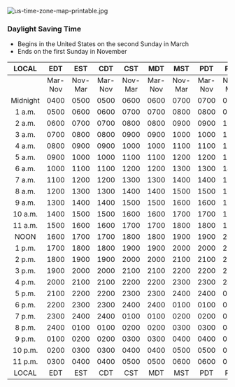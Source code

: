 ![us-time-zone-map-printable.jpg](https://i.postimg.cc/26sXBW0m/us-time-zone-map-printable.jpg)

### Daylight Saving Time 
- Begins in the United States on the second Sunday in March
- Ends on the first Sunday in November

|  LOCAL   |   EDT   |   EST   |   CDT   |   CST   |   MDT   |   MST   |   PDT   |   PST   |     |
| :------: | :-----: | :-----: | :-----: | :-----: | :-----: | :-----: | :-----: | :-----: | --- |
|          | Mar-Nov | Nov-Mar | Mar-Nov | Nov-Mar | Mar-Nov | Nov-Mar | Mar-Nov | Nov-Mar |     |
| Midnight |  0400   |  0500   |  0500   |  0600   |  0600   |  0700   |  0700   |  0800   |     |
|  1 a.m.  |  0500   |  0600   |  0600   |  0700   |  0700   |  0800   |  0800   |  0900   |     |
|  2 a.m.  |  0600   |  0700   |  0700   |  0800   |  0800   |  0900   |  0900   |  1000   |     |
|  3 a.m.  |  0700   |  0800   |  0800   |  0900   |  0900   |  1000   |  1000   |  1100   |     |
|  4 a.m.  |  0800   |  0900   |  0900   |  1000   |  1000   |  1100   |  1100   |  1200   |     |
|  5 a.m.  |  0900   |  1000   |  1000   |  1100   |  1100   |  1200   |  1200   |  1300   |     |
|  6 a.m.  |  1000   |  1100   |  1100   |  1200   |  1200   |  1300   |  1300   |  1400   |     |
|  7 a.m.  |  1100   |  1200   |  1200   |  1300   |  1300   |  1400   |  1400   |  1500   |     |
|  8 a.m.  |  1200   |  1300   |  1300   |  1400   |  1400   |  1500   |  1500   |  1600   |     |
|  9 a.m.  |  1300   |  1400   |  1400   |  1500   |  1500   |  1600   |  1600   |  1700   |     |
| 10 a.m.  |  1400   |  1500   |  1500   |  1600   |  1600   |  1700   |  1700   |  1800   |     |
| 11 a.m.  |  1500   |  1600   |  1600   |  1700   |  1700   |  1800   |  1800   |  1900   |     |
|   NOON   |  1600   |  1700   |  1700   |  1800   |  1800   |  1900   |  1900   |  2000   |     |
|  1 p.m.  |  1700   |  1800   |  1800   |  1900   |  1900   |  2000   |  2000   |  2100   |     |
|  2 p.m.  |  1800   |  1900   |  1900   |  2000   |  2000   |  2100   |  2100   |  2200   |     |
|  3 p.m.  |  1900   |  2000   |  2000   |  2100   |  2100   |  2200   |  2200   |  2300   |     |
|  4 p.m.  |  2000   |  2100   |  2100   |  2200   |  2200   |  2300   |  2300   |  2400   |     |
|  5 p.m.  |  2100   |  2200   |  2200   |  2300   |  2300   |  2400   |  2400   |  0100   |     |
|  6 p.m.  |  2200   |  2300   |  2300   |  2400   |  2400   |  0100   |  0100   |  0200   |     |
|  7 p.m.  |  2300   |  2400   |  2400   |  0100   |  0100   |  0200   |  0200   |  0300   |     |
|  8 p.m.  |  2400   |  0100   |  0100   |  0200   |  0200   |  0300   |  0300   |  0400   |     |
|  9 p.m.  |  0100   |  0200   |  0200   |  0300   |  0300   |  0400   |  0400   |  0500   |     |
| 10 p.m.  |  0200   |  0300   |  0300   |  0400   |  0400   |  0500   |  0500   |  0600   |     |
| 11 p.m.  |  0300   |  0400   |  0400   |  0500   |  0500   |  0600   |  0600   |  0700   |     |
|  LOCAL   |   EDT   |   EST   |   CDT   |   CST   |   MDT   |   MST   |   PDT   |   PST   |     |


